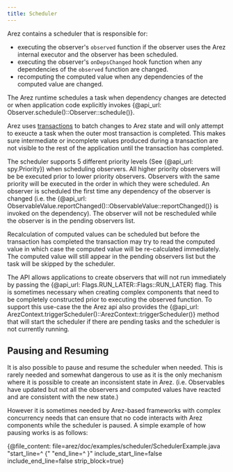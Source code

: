 ```yaml
---
title: Scheduler
---
```


Arez contains a scheduler that is responsible for:

* executing the observer's `observed` function if the observer uses the Arez internal executor and the
  observer has been scheduled.
* executing the observer's `onDepsChanged` hook function when any dependencies of the `observed` function
  are changed.
* recomputing the computed value when any dependencies of the computed value are changed.

The Arez runtime schedules a task when dependency changes are detected or when application code
explicitly invokes {@api_url: Observer.schedule()::Observer::schedule()}.

Arez uses [transactions](transactions.md) to batch changes to Arez state and will only attempt to
exeucte a task when the outer most transaction is completed. This makes sure intermediate or incomplete
values produced during a transaction are not visible to the rest of the application until the transaction has
completed.

The scheduler supports 5 different priority levels (See {@api_url: spy.Priority}) when scheduling observers.
All higher priority observers will be be executed prior to lower priority observers. Observers with the same
priority will be executed in the order in which they were scheduled. An observer is scheduled the first time
any dependency of the observer is changed (i.e. the {@api_url: ObservableValue.reportChanged()::ObservableValue::reportChanged()}
is invoked on the dependency). The observer will not be rescheduled while the observer is in the pending
observers list.

Recalculation of computed values can be scheduled but before the transaction has completed the transaction may try
to read the computed value in which case the computed value will be re-calculated immediately. The computed value
will still appear in the pending observers list but the task will be skipped by the scheduler.

The API allows applications to create observers that will not run immediately by passing the
{@api_url: Flags.RUN_LATER::Flags::RUN_LATER} flag. This is sometimes necessary when creating complex components
that need to be completely constructed prior to executing the observed function. To support this use-case the the
Arez api also provides the {@api_url: ArezContext.triggerScheduler()::ArezContext::triggerScheduler()} method that
will start the scheduler if there are pending tasks and the scheduler is not currently running.

## Pausing and Resuming

It is also possible to pause and resume the scheduler when needed. This is rarely needed and somewhat dangerous to
use as it is the only mechanism where it is possible to create an inconsistent state in Arez. (i.e. Observables have
updated but not all the observers and computed values have reacted and are consistent with the new state.)

However it is sometimes needed by Arez-based frameworks with complex concurrency needs that can ensure that no code
interacts with Arez components while the scheduler is paused. A simple example of how pausing works is as follows:

{@file_content: file=arez/doc/examples/scheduler/SchedulerExample.java "start_line=^  {" "end_line=^  }" include_start_line=false include_end_line=false strip_block=true}
